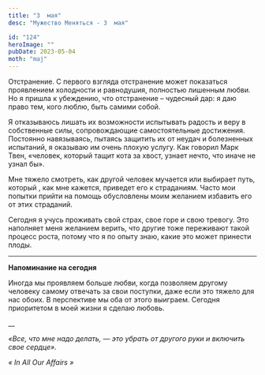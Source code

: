 ```yaml
---
title: "3  мая"
desc: "Мужество Меняться - 3  мая"

id: "124"
heroImage: ""
pubDate: 2023-05-04
moth: "maj"
---
```


Отстранение. С первого взгляда отстранение может показаться проявлением
холодности и равнодушия, полностью лишенным любви. Но я пришла к убеждению,
что отстранение – чудесный дар: я даю право тем, кого люблю, быть самими
собой.

Я отказываюсь лишать их возможности испытывать радость и веру в собственные
силы, сопровождающие самостоятельные достижения. Постоянно навязываясь,
пытаясь защитить их от неудач и болезненных испытаний, я оказываю им очень
плохую услугу. Как говорил Марк Твен, «человек, который тащит кота за хвост,
узнает нечто, что иначе не узнал бы».

Мне тяжело смотреть, как другой человек мучается или выбирает путь, который ,
как мне кажется, приведет его к страданиям. Часто мои попытки прийти на помощь
обусловлены моим желанием избавить его от этих страданий.

Сегодня я учусь проживать свой страх, свое горе и свою тревогу. Это наполняет
меня желанием верить, что другие тоже переживают такой процесс роста, потому
что я по опыту знаю, какие это может принести плоды.

---

**Напоминание на сегодня**

Иногда мы проявляем больше любви, когда позволяем другому человеку самому
отвечать за свои поступки, даже если это тяжело для нас обоих. В перспективе
мы оба от этого выиграем. Сегодня приоритетом в моей жизни я сделаю любовь.

\_\_

_«Все, что мне надо делать, — это убрать от другого руки и включить свое
сердце»._

_«_ _In_ _All_ _Our_ _Affairs_ _»_
